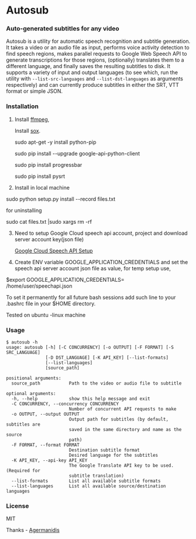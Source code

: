 # Autosub 
### Auto-generated subtitles for any video

Autosub is a utility for automatic speech recognition and subtitle generation. It takes a video or an audio file as input, performs voice activity detection to find speech regions, makes parallel requests to Google Web Speech API to generate transcriptions for those regions, (optionally) translates them to a different language, and finally saves the resulting subtitles to disk. It supports a variety of input and output languages (to see which, run the utility with `--list-src-languages` and `--list-dst-languages` as arguments respectively) and can currently produce subtitles in either the SRT, VTT format or simple JSON.

### Installation

1. Install [ffmpeg](https://www.ffmpeg.org/), 

   Install [sox](http://sox.sourceforge.net/sox.html).

   sudo apt-get -y install python-pip

   sudo pip install --upgrade google-api-python-client

   sudo pip install progressbar

   sudo pip install pysrt

2. Install in local machine

  sudo python setup.py install --record files.txt

  for uninstalling 
 
  sudo cat files.txt |sudo  xargs rm -rf

3. Need to setup Google Cloud speech api account, project and download server account key(json file)
    
   [Google Cloud Speech API Setup](https://cloud.google.com/speech/docs/getting-started)

4. Create ENV variable GOOGLE_APPLICATION_CREDENTIALS and set the speech api server account json file as value, for temp setup use,

$export GOOGLE_APPLICATION_CREDENTIALS= /home/user/speechapi.json

To set it permanently for all future bash sessions add such line to your .bashrc file in your $HOME directory.

Tested on ubuntu -linux machine

### Usage

```
$ autosub -h
usage: autosub [-h] [-C CONCURRENCY] [-o OUTPUT] [-F FORMAT] [-S SRC_LANGUAGE]
               [-D DST_LANGUAGE] [-K API_KEY] [--list-formats]
               [--list-languages]
               [source_path]

positional arguments:
  source_path           Path to the video or audio file to subtitle

optional arguments:
  -h, --help            show this help message and exit
  -C CONCURRENCY, --concurrency CONCURRENCY
                        Number of concurrent API requests to make
  -o OUTPUT, --output OUTPUT
                        Output path for subtitles (by default, subtitles are
                        saved in the same directory and name as the source
                        path)
  -F FORMAT, --format FORMAT
                        Destination subtitle format
                        Desired language for the subtitles
  -K API_KEY, --api-key API_KEY
                        The Google Translate API key to be used. (Required for
                        subtitle translation)
  --list-formats        List all available subtitle formats
  --list-languages      List all available source/destination languages
```

### License

MIT

Thanks - [Agermanidis](https://github.com/agermanidis)
